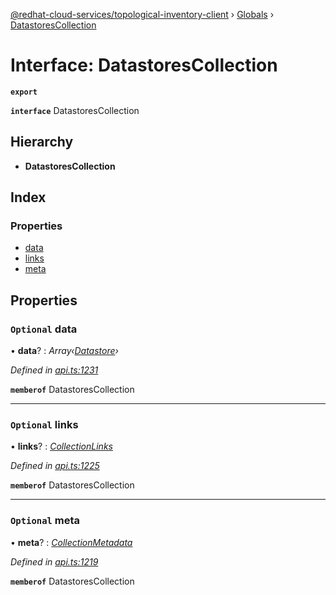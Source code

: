 [@redhat-cloud-services/topological-inventory-client](../README.md) › [Globals](../globals.md) › [DatastoresCollection](datastorescollection.md)

# Interface: DatastoresCollection

**`export`** 

**`interface`** DatastoresCollection

## Hierarchy

* **DatastoresCollection**

## Index

### Properties

* [data](datastorescollection.md#optional-data)
* [links](datastorescollection.md#optional-links)
* [meta](datastorescollection.md#optional-meta)

## Properties

### `Optional` data

• **data**? : *Array‹[Datastore](datastore.md)›*

*Defined in [api.ts:1231](https://github.com/RedHatInsights/javascript-clients/blob/master/packages/topological-inventory/api.ts#L1231)*

**`memberof`** DatastoresCollection

___

### `Optional` links

• **links**? : *[CollectionLinks](collectionlinks.md)*

*Defined in [api.ts:1225](https://github.com/RedHatInsights/javascript-clients/blob/master/packages/topological-inventory/api.ts#L1225)*

**`memberof`** DatastoresCollection

___

### `Optional` meta

• **meta**? : *[CollectionMetadata](collectionmetadata.md)*

*Defined in [api.ts:1219](https://github.com/RedHatInsights/javascript-clients/blob/master/packages/topological-inventory/api.ts#L1219)*

**`memberof`** DatastoresCollection
